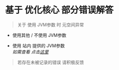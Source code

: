# 基于 优化核心 部分错误解答

> 关于 使用 JVM参数 时 元空间异常

- 使用其他 / 不使用 JVM参数

- 使用 站内 提供的 JVM参数  
*如需查看 点击[这里](jvm.md)*

> 若存在未被记录的错误 请积极反馈
